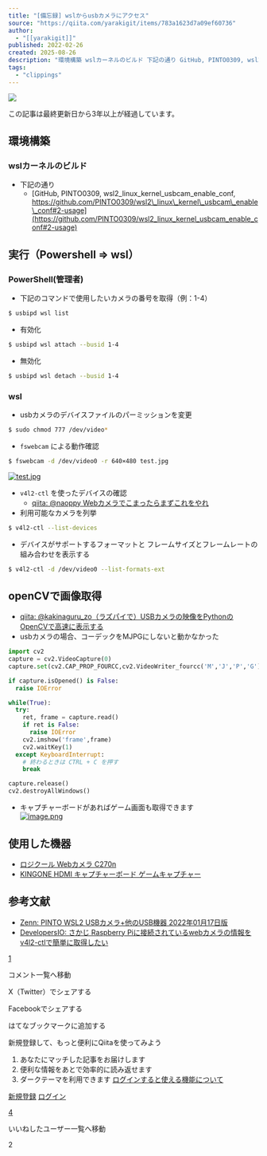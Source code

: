 ```yaml
---
title: "[備忘録] wslからusbカメラにアクセス"
source: "https://qiita.com/yarakigit/items/783a1623d7a09ef60736"
author:
  - "[[yarakigit]]"
published: 2022-02-26
created: 2025-08-26
description: "環境構築 wslカーネルのビルド 下記の通り GitHub, PINTO0309, wsl2_linux_kernel_usbcam_enable_conf, https://github.com/PINTO0309/wsl2_linux_kernel_usbcam..."
tags:
  - "clippings"
---
```

![](https://relay-dsp.ad-m.asia/dmp/sync/bizmatrix?pid=c3ed207b574cf11376&d=x18o8hduaj&uid=)

この記事は最終更新日から3年以上が経過しています。

## 環境構築

### wslカーネルのビルド

- 下記の通り
	- [GitHub, PINTO0309, wsl2\_linux\_kernel\_usbcam\_enable\_conf, https://github.com/PINTO0309/wsl2\_linux\_kernel\_usbcam\_enable\_conf#2-usage](https://github.com/PINTO0309/wsl2_linux_kernel_usbcam_enable_conf#2-usage)

## 実行（Powershell ⇒ wsl）

### PowerShell(管理者)

- 下記のコマンドで使用したいカメラの番号を取得（例：1-4）

```bash
$ usbipd wsl list
```

- 有効化

```bash
$ usbipd wsl attach --busid 1-4
```

- 無効化

```bash
$ usbipd wsl detach --busid 1-4
```

### wsl

- usbカメラのデバイスファイルのパーミッションを変更

```bash
$ sudo chmod 777 /dev/video*
```

- `fswebcam` による動作確認

```bash
$ fswebcam -d /dev/video0 -r 640×480 test.jpg
```

[![test.jpg](https://qiita-image-store.s3.ap-northeast-1.amazonaws.com/0/2525418/2d75ce4a-21a2-818b-0133-c31eb44542f4.jpeg)](https://qiita-user-contents.imgix.net/https%3A%2F%2Fqiita-image-store.s3.ap-northeast-1.amazonaws.com%2F0%2F2525418%2F2d75ce4a-21a2-818b-0133-c31eb44542f4.jpeg?ixlib=rb-4.0.0&auto=format&gif-q=60&q=75&s=ce634bc4cb912d75caa8dea4a67c4289)

- `v4l2-ctl` を使ったデバイスの確認
	- [qiita: @naoppy Webカメラでこまったらまずこれをやれ](https://qiita.com/naoppy/items/74bdfa8216c7223f584b)
- 利用可能なカメラを列挙

```bash
$ v4l2-ctl --list-devices
```

- デバイスがサポートするフォーマットと フレームサイズとフレームレートの組み合わせを表示する

```bash
$ v4l2-ctl -d /dev/video0 --list-formats-ext
```

## openCVで画像取得

- [qiita: @kakinaguru\_zo（ラズパイで）USBカメラの映像をPythonのOpenCVで高速に表示する](https://qiita.com/kakinaguru_zo/items/eda129635816ad871e9d)
- usbカメラの場合、コーデックをMJPGにしないと動かなかった

```python
import cv2
capture = cv2.VideoCapture(0)
capture.set(cv2.CAP_PROP_FOURCC,cv2.VideoWriter_fourcc('M','J','P','G'))

if capture.isOpened() is False:
  raise IOError

while(True):
  try:
    ret, frame = capture.read()
    if ret is False:
      raise IOError
    cv2.imshow('frame',frame)
    cv2.waitKey(1)
  except KeyboardInterrupt:
    # 終わるときは CTRL + C を押す
    break

capture.release()
cv2.destroyAllWindows()
```

- キャプチャーボードがあればゲーム画面も取得できます  
	[![image.png](https://qiita-image-store.s3.ap-northeast-1.amazonaws.com/0/2525418/6a62131b-3ea3-87b2-fb1e-7d16c5c30741.png)](https://qiita-user-contents.imgix.net/https%3A%2F%2Fqiita-image-store.s3.ap-northeast-1.amazonaws.com%2F0%2F2525418%2F6a62131b-3ea3-87b2-fb1e-7d16c5c30741.png?ixlib=rb-4.0.0&auto=format&gif-q=60&q=75&s=e564d61054389a266800d6a03f083c19)

## 使用した機器

- [ロジクール Webカメラ C270n](https://www.amazon.co.jp/%E3%83%AD%E3%82%B8%E3%82%AF%E3%83%BC%E3%83%AB-%E3%82%A6%E3%82%A7%E3%83%96%E3%82%AB%E3%83%A1%E3%83%A9-C270n-%E3%82%B9%E3%83%88%E3%83%AA%E3%83%BC%E3%83%9F%E3%83%B3%E3%82%B0-2%E5%B9%B4%E9%96%93%E3%83%A1%E3%83%BC%E3%82%AB%E3%83%BC%E4%BF%9D%E8%A8%BC/dp/B07QMKND9M/ref=sr_1_3?__mk_ja_JP=%E3%82%AB%E3%82%BF%E3%82%AB%E3%83%8A&crid=1WZU8XUL79FRB&keywords=c270n&qid=1645875388&s=electronics&sprefix=c270%2Celectronics%2C180&sr=1-3)
- [KINGONE HDMI キャプチャーボード ゲームキャプチャー](https://www.amazon.co.jp/gp/product/B08L3F2818/ref=ppx_yo_dt_b_asin_title_o00_s00?ie=UTF8&psc=1)

## 参考文献

- [Zenn: PINTO WSL2 USBカメラ+他のUSB機器 2022年01月17日版](https://zenn.dev/pinto0309/articles/7c7ce81bea8b6c)
- [DevelopersIO: さかじ Raspberry Piに接続されているwebカメラの情報をv4l2-ctlで簡単に取得したい](https://dev.classmethod.jp/articles/raspberry_pi_v4l2_ctl_get_resorution_from_webcam/)

[1](https://qiita.com/yarakigit/items/#comments)

コメント一覧へ移動

X（Twitter）でシェアする

Facebookでシェアする

はてなブックマークに追加する

新規登録して、もっと便利にQiitaを使ってみよう

1. あなたにマッチした記事をお届けします
2. 便利な情報をあとで効率的に読み返せます
3. ダークテーマを利用できます
[ログインすると使える機能について](https://help.qiita.com/ja/articles/qiita-login-user)

[新規登録](https://qiita.com/signup?callback_action=login_or_signup&redirect_to=%2Fyarakigit%2Fitems%2F783a1623d7a09ef60736&realm=qiita) [ログイン](https://qiita.com/login?callback_action=login_or_signup&redirect_to=%2Fyarakigit%2Fitems%2F783a1623d7a09ef60736&realm=qiita)

[4](https://qiita.com/yarakigit/items/783a1623d7a09ef60736/likers)

いいねしたユーザー一覧へ移動

2